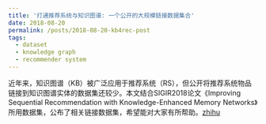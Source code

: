 ```yaml
---
title: '打通推荐系统与知识图谱: 一个公开的大规模链接数据集合'
date: 2018-08-20
permalink: /posts/2018-08-20-kb4rec-post
tags:
  - dataset
  - knowledge graph
  - recommender system
---
```


近年来，知识图谱（KB）被广泛应用于推荐系统（RS），但公开将推荐系统物品链接到知识图谱实体的数据集还较少。本文结合SIGIR2018论文《Improving Sequential Recommendation with Knowledge-Enhanced Memory Networks》所用数据集，公布了相关链接数据集，希望能对大家有所帮助。[zhihu](https://zhuanlan.zhihu.com/p/40984645)
